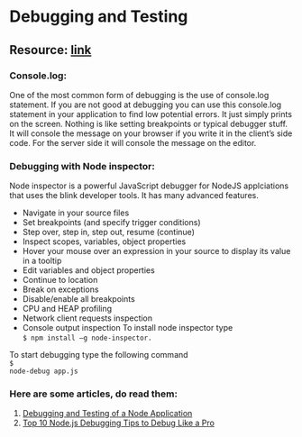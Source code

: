 # Debugging and Testing

## Resource: [link](https://nodejs.org/api/debugger.html)
### Console.log:
One of the most common form of debugging is the use of console.log statement. If you are not good at debugging you can use this console.log statement in your application to find low potential errors. It just simply prints on the screen. Nothing is like setting breakpoints or typical debugger stuff. It will console the message on your browser if you write it in the client’s side code. For the server side it will console the message on the editor.

### Debugging with Node inspector:
Node inspector is a powerful JavaScript debugger for NodeJS applciations that uses the blink developer tools. It has many advanced features.
- Navigate in your source files
- Set breakpoints (and specify trigger conditions)
- Step over, step in, step out, resume (continue)
- Inspect scopes, variables, object properties
- Hover your mouse over an expression in your source to display its value in a tooltip
- Edit variables and object properties
- Continue to location
- Break on exceptions
- Disable/enable all breakpoints
- CPU and HEAP profiling
- Network client requests inspection
- Console output inspection
To install node inspector type <br />
<code>$ npm install –g node-inspector.</code>


To start debugging type the following command<br />
<code>$ node-debug app.js</code>

### Here are some articles, do read them:

1. [Debugging and Testing of a Node Application](https://www.geeksforgeeks.org/debugging-and-testing-of-a-node-application/)
2. [Top 10 Node.js Debugging Tips to Debug Like a Pro](https://stackify.com/node-js-debugging-tips/)
